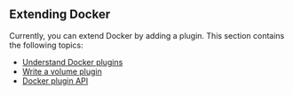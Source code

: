 <!--[metadata]>
+++
title = "Extend Docker"
description = "How to extend Docker with plugins"
keywords = ["extend, plugins, docker, documentation, developer"]
[menu.main]
identifier = "mn_extend"
name = "Extend Docker"
weight = 6
+++
<![end-metadata]-->


## Extending Docker

Currently, you can extend Docker by adding a plugin. This section contains the following topics:

* [Understand Docker plugins](plugins.md)
* [Write a volume plugin](plugins_volumes.md)
* [Docker plugin API](plugin_api.md)

 